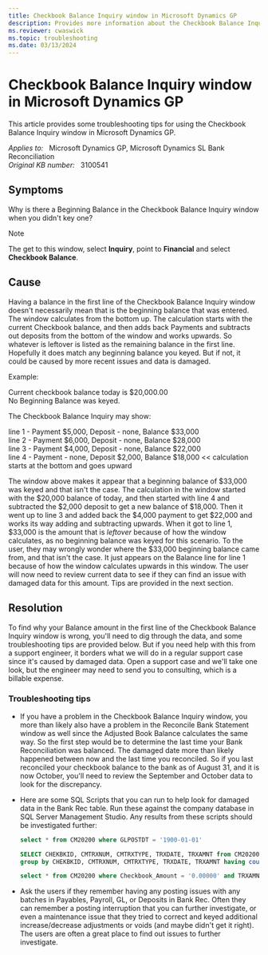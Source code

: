 ```yaml
---
title: Checkbook Balance Inquiry window in Microsoft Dynamics GP
description: Provides more information about the Checkbook Balance Inquiry window in Microsoft Dynamics GP.
ms.reviewer: cwaswick
ms.topic: troubleshooting
ms.date: 03/13/2024
---
```

# Checkbook Balance Inquiry window in Microsoft Dynamics GP

This article provides some troubleshooting tips for using the Checkbook Balance Inquiry window in Microsoft Dynamics GP.

_Applies to:_ &nbsp; Microsoft Dynamics GP, Microsoft Dynamics SL Bank Reconciliation  
_Original KB number:_ &nbsp; 3100541

## Symptoms

Why is there a Beginning Balance in the Checkbook Balance Inquiry window when you didn't key one?

> [!NOTE]
> The get to this window, select **Inquiry**, point to **Financial** and select **Checkbook Balance**.

## Cause

Having a balance in the first line of the Checkbook Balance Inquiry window doesn't necessarily mean that is the beginning balance that was entered. The window calculates from the bottom up. The calculation starts with the current Checkbook balance, and then adds back Payments and subtracts out deposits from the bottom of the window and works upwards. So whatever is leftover is listed as the remaining balance in the first line. Hopefully it does match any beginning balance you keyed. But if not, it could be caused by more recent issues and data is damaged.

Example:

Current checkbook balance today is $20,000.00  
No Beginning Balance was keyed.

The Checkbook Balance Inquiry may show:

line 1 - Payment $5,000, Deposit - none, Balance $33,000  
line 2 - Payment $6,000, Deposit - none, Balance $28,000  
line 3 - Payment $4,000, Deposit - none, Balance $22,000  
line 4 - Payment - none, Deposit $2,000, Balance $18,000 << calculation starts at the bottom and goes upward

The window above makes it appear that a beginning balance of $33,000 was keyed and that isn't the case. The calculation in the window started with the $20,000 balance of today, and then started with line 4 and subtracted the $2,000 deposit to get a new balance of $18,000. Then it went up to line 3 and added back the $4,000 payment to get $22,000 and works its way adding and subtracting upwards. When it got to line 1, $33,000 is the amount that is *leftover* because of how the window calculates, as no beginning balance was keyed for this scenario. To the user, they may wrongly wonder where the $33,000 beginning balance came from, and that isn't the case. It just appears on the Balance line for line 1 because of how the window calculates upwards in this window. The user will now need to review current data to see if they can find an issue with damaged data for this amount. Tips are provided in the next section.

## Resolution

To find why your Balance amount in the first line of the Checkbook Balance Inquiry window is wrong, you'll need to dig through the data, and some troubleshooting tips are provided below. But if you need help with this from a support engineer, it borders what we will do in a regular support case since it's caused by damaged data. Open a support case and we'll take one look, but the engineer may need to send you to consulting, which is a billable expense.

### Troubleshooting tips

- If you have a problem in the Checkbook Balance Inquiry window, you more than likely also have a problem in the Reconcile Bank Statement window as well since the Adjusted Book Balance calculates the same way. So the first step would be to determine the last time your Bank Reconciliation was balanced. The damaged date more than likely happened between now and the last time you reconciled. So if you last reconciled your checkbook balance to the bank as of August 31, and it is now October, you'll need to review the September and October data to look for the discrepancy.

- Here are some SQL Scripts that you can run to help look for damaged data in the Bank Rec table. Run these against the company database in SQL Server Management Studio. Any results from these scripts should be investigated further:

  ```sql
  select * from CM20200 where GLPOSTDT = '1900-01-01'
  ```

  ```sql
  SELECT CHEKBKID, CMTRXNUM, CMTRXTYPE, TRXDATE, TRXAMNT from CM20200 
  group by CHEKBKID, CMTRXNUM, CMTRXTYPE, TRXDATE, TRXAMNT having count (*) > 1
  ```

  ```sql
  select * from CM20200 where Checkbook_Amount = '0.00000' and TRXAMNT <> '0.00000'
  ```

- Ask the users if they remember having any posting issues with any batches in Payables, Payroll, GL, or Deposits in Bank Rec. Often they can remember a posting interruption that you can further investigate, or even a maintenance issue that they tried to correct and keyed additional increase/decrease adjustments or voids (and maybe didn't get it right). The users are often a great place to find out issues to further investigate.
